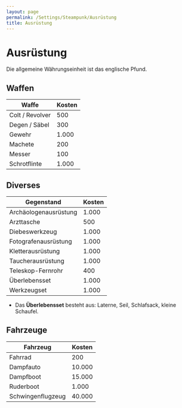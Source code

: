 ```yaml
---
layout: page
permalink: /Settings/Steampunk/Ausrüstung
title: Ausrüstung
---
```


# Ausrüstung

Die allgemeine Währungseinheit ist das englische Pfund.

## Waffen

<table>
<thead>
<tr><th>Waffe</th><th>Kosten</th></tr>
</thead>
<tbody>
<tr><td>Colt / Revolver</td><td>500</td></tr>
<tr><td>Degen / Säbel</td><td>300</td></tr>
<tr><td>Gewehr</td><td>1.000</td></tr>
<tr><td>Machete</td><td>200</td></tr>
<tr><td>Messer</td><td>100</td></tr>
<tr><td>Schrotflinte</td><td>1.000</td></tr>
</tbody>
</table>

## Diverses

<table>
<thead>
<tr><th>Gegenstand</th><th>Kosten</th></tr>
</thead>
<tbody>
<tr><td>Archäologenausrüstung</td><td>1.000</td></tr>
<tr><td>Arzttasche</td><td>500</td></tr>
<tr><td>Diebeswerkzeug</td><td>1.000</td></tr>
<tr><td>Fotografenausrüstung</td><td>1.000</td></tr>
<tr><td>Kletterausrüstung</td><td>1.000</td></tr>
<tr><td>Taucherausrüstung</td><td>1.000</td></tr>
<tr><td>Teleskop-Fernrohr</td><td>400</td></tr>
<tr><td>Überlebensset</td><td>1.000</td></tr>
<tr><td>Werkzeugset</td><td>1.000</td></tr>
</tbody>
</table>

- Das <strong>Überlebensset</strong> besteht aus: Laterne, Seil, Schlafsack, kleine Schaufel.

## Fahrzeuge

<table>
<thead>
<tr><th>Fahrzeug</th><th>Kosten</th></tr>
</thead>
<tbody>
<tr><td>Fahrrad</td><td>200</td></tr>
<tr><td>Dampfauto</td><td>10.000</td></tr>
<tr><td>Dampfboot</td><td>15.000</td></tr>
<tr><td>Ruderboot</td><td>1.000</td></tr>
<tr><td>Schwingenflugzeug</td><td>40.000</td></tr>
</tbody>
</table>
